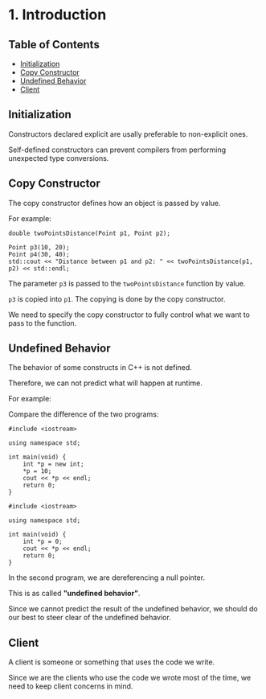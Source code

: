 # 1. Introduction

## Table of Contents
- [Initialization](#initialization)
- [Copy Constructor](#copy-constructor)
- [Undefined Behavior](#undefined-behavior)
- [Client](#client)

## Initialization

Constructors declared explicit are usally preferable to non-explicit ones.

Self-defined constructors can prevent compilers from performing unexpected type conversions.

## Copy Constructor

The copy constructor defines how an object is passed by value.

For example:

```
double twoPointsDistance(Point p1, Point p2);

Point p3(10, 20);
Point p4(30, 40);
std::cout << "Distance between p1 and p2: " << twoPointsDistance(p1, p2) << std::endl;
```

The parameter ```p3``` is passed to the ```twoPointsDistance``` function by value.

```p3``` is copied into ```p1```. The copying is done by the copy constructor.

We need to specify the copy constructor to fully control what we want to pass to the function.

## Undefined Behavior

The behavior of some constructs in C++ is not defined.

Therefore, we can not predict what will happen at runtime.

For example:

Compare the difference of the two programs:

```
#include <iostream>

using namespace std;

int main(void) {
	int *p = new int;
	*p = 10;
	cout << *p << endl;
	return 0;
}
```

```
#include <iostream>

using namespace std;

int main(void) {
	int *p = 0;
	cout << *p << endl;
	return 0;
}
```

In the second program, we are dereferencing a null pointer.

This is as called **"undefined behavior"**.

Since we cannot predict the result of the undefined behavior, we should do our best to steer clear of the undefined behavior.

## Client

A client is someone or something that uses the code we write.

Since we are the clients who use the code we wrote most of the time, we need to keep client concerns in mind.